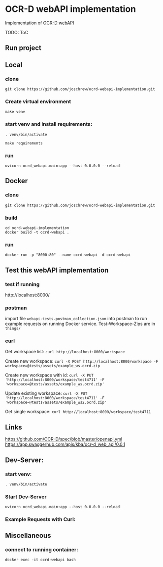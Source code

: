 OCR-D webAPI implementation
===========================

Implementation of [OCR-D](https://ocr-d.de/en/) [webAPI](https://github.com/OCR-D/spec/blob/master/openapi.yml)

TODO: ToC


Run project
-----------
## Local
### clone
`git clone https://github.com/joschrew/ocrd-webapi-implementation.git`

### Create virtual environment
`make venv`

### start venv and install requirements:
`. venv/bin/activate`

`make requirements`

### run
`uvicorn ocrd_webapi.main:app --host 0.0.0.0 --reload`

## Docker
### clone
`git clone https://github.com/joschrew/ocrd-webapi-implementation.git`

### build
```
cd ocrd-webapi-implementation
docker build -t ocrd-webapi .
```

### run
`docker run -p "8000:80" --name ocrd-webapi -d ocrd-webapi`


Test this webAPI implementation
-------------------------------
### test if running
http://localhost:8000/

### postman
import file `webapi-tests.postman_collection.json` into postman to run example requests on running
Docker service. Test-Workspace-Zips are in `things/`

### curl
Get workspace list:
`curl http://localhost:8000/workspace`

Create new workspace:
`curl -X POST http://localhost:8000/workspace -F workspace=@tests/assets/example_ws.ocrd.zip`

Create new workspace with id:
`curl -X PUT 'http://localhost:8000/workspace/test4711' -F 'workspace=@tests/assets/example_ws.ocrd.zip'`

Update existing workspace:
`curl -X PUT 'http://localhost:8000/workspace/test4711' -F 'workspace=@tests/assets/example_ws2.ocrd.zip'`

Get single workspace:
`curl http://localhost:8000/workspace/test4711`



Links
------
<https://github.com/OCR-D/spec/blob/master/openapi.yml>
<https://app.swaggerhub.com/apis/kba/ocr-d_web_api/0.0.1>


Dev-Server:
-----------
### start venv:
`. venv/bin/activate`

### Start Dev-Server
`uvicorn ocrd_webapi.main:app --host 0.0.0.0 --reload`

### Example Requests with Curl:


Miscellaneous
----------------

### connect to running container:
`docker exec -it ocrd-webapi bash`


